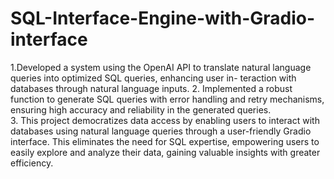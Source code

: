 # SQL-Interface-Engine-with-Gradio-interface

1.Developed a system using the OpenAI API to translate natural language queries into optimized SQL queries, enhancing user in- teraction with databases through natural language inputs.
2. Implemented a robust function to generate SQL queries with error handling and retry mechanisms, ensuring high accuracy and reliability in the generated queries.  
3. This project democratizes data access by enabling users to interact with databases using natural language queries through a user-friendly Gradio interface. This eliminates the need for SQL expertise, empowering users to easily explore and analyze their data, gaining valuable insights with greater efficiency.

